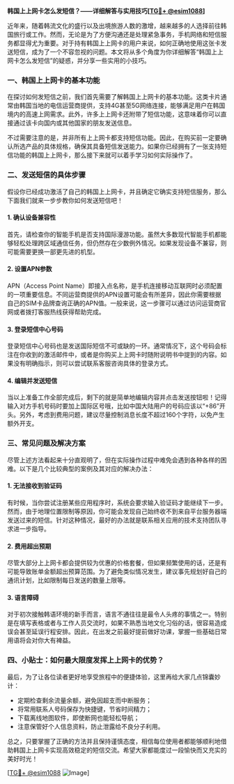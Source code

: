 **韩国上上网卡怎么发短信？——详细解答与实用技巧[[TG💪+ @esim1088](https://t.me/s/esim1088)]**

近年来，随着韩流文化的盛行以及出境旅游人数的激增，越来越多的人选择前往韩国旅行或工作。然而，无论是为了方便沟通还是处理紧急事务，手机网络和短信服务都显得尤为重要。对于持有韩国上上网卡的用户来说，如何正确地使用这张卡发送短信，成为了一个不容忽视的问题。本文将从多个角度为你详细解答“韩国上上网卡怎么发短信”的疑惑，并分享一些实用的小技巧。

### 一、韩国上上网卡的基本功能

在探讨如何发短信之前，我们首先需要了解韩国上上网卡的基本功能。这类卡片通常由韩国当地的电信运营商提供，支持4G甚至5G网络连接，能够满足用户在韩国境内的高速上网需求。此外，许多上上网卡还附带了短信功能，这意味着你可以直接通过该卡向国内或其他国家的朋友发送信息。

不过需要注意的是，并非所有上上网卡都支持短信功能。因此，在购买前一定要确认所选产品的具体规格，确保其具备短信发送能力。如果你已经拥有了一张支持短信功能的韩国上上网卡，那么接下来就可以着手学习如何实际操作了。

### 二、发送短信的具体步骤

假设你已经成功激活了自己的韩国上上网卡，并且确定它确实支持短信服务，那么下面我们就来一步步教你如何发送短信吧！

#### 1. 确认设备兼容性
首先，请检查你的智能手机是否支持国际漫游功能。虽然大多数现代智能手机都能够轻松处理跨区域通信任务，但仍然存在少数例外情况。如果发现设备不兼容，则可能需要更换一部更先进的机型。

#### 2. 设置APN参数
APN（Access Point Name）即接入点名称，是手机连接移动互联网时必须配置的一项重要信息。不同运营商提供的APN设置可能会有所差异，因此你需要根据自己的SIM卡品牌查询正确的APN值。一般来说，这一步骤可以通过访问运营商官网或者拨打客服热线获得帮助完成。

#### 3. 登录短信中心号码
登录短信中心号码也是发送国际短信不可或缺的一环。通常情况下，这个号码会标注在你收到的激活邮件中，或者是你购买上上网卡时随附说明书中提到的内容。如果没有明确指示，则可以尝试联系客服咨询具体的登录方式。

#### 4. 编辑并发送短信
当以上准备工作全部完成后，剩下的就是简单地编辑内容并点击发送按钮啦！记得输入对方手机号码时要加上国际区号哦，比如中国大陆用户的号码应该以“+86”开头。另外，考虑到费用问题，建议尽量控制消息长度不超过160个字符，以免产生额外开支。

### 三、常见问题及解决方案

尽管上述方法看起来十分直观明了，但在实际操作过程中难免会遇到各种各样的困难。以下是几个比较典型的案例及其对应的解决办法：

#### 1. 无法接收到验证码
有时候，当你尝试注册某些应用程序时，系统会要求输入验证码才能继续下一步。然而，由于地理位置限制等原因，你可能会发现自己始终收不到来自平台服务器端发送过来的短信。针对这种情况，最好的办法就是联系相关应用的技术支持团队寻求进一步指导。

#### 2. 费用超出预期
尽管大部分上上网卡都会提供较为优惠的价格套餐，但如果频繁使用的话，还是有可能导致账单金额超出预算范围。为了避免类似情况发生，建议事先规划好自己的通讯计划，比如限制每日发送的数量上限等。

#### 3. 语言障碍
对于初次接触韩语环境的新手而言，语言不通往往是最令人头疼的事情之一。特别是在填写表格或者与工作人员交流时，如果不熟悉当地文化习俗的话，很容易造成误会甚至延误行程安排。因此，在出发之前最好提前做好功课，掌握一些基础日常用语将会对你大有裨益。

### 四、小贴士：如何最大限度发挥上上网卡的优势？

最后，为了让各位读者更好地享受旅程中的便捷体验，这里再给大家几点锦囊妙计：

- 定期检查剩余流量余额，避免因超支而中断服务；
- 将常用联系人号码保存为快捷键，节省时间精力；
- 下载离线地图软件，即使断网也能轻松导航；
- 注意保管好个人信息资料，防止泄露给不良分子利用。

总之，只要掌握了正确的方法并且保持谨慎态度，相信每位使用者都能够顺利地借助韩国上上网卡实现高效稳定的短信交流。希望大家都能度过一段愉快而又充实的美好时光！

[[TG💪+ @esim1088](https://t.me/s/esim1088) ![Image](https://i.postimg.cc/4NQfJmqS/Snipaste-2025-05-13-00-14-12.png)]